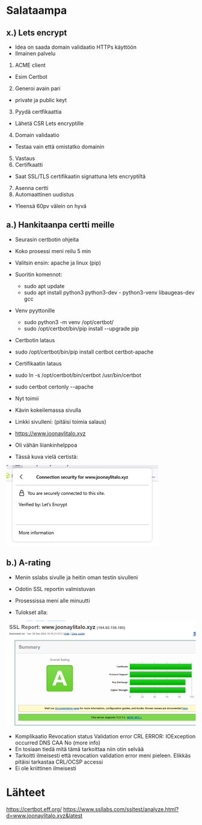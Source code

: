 # Salataampa
## x.) Lets encrypt
- Idea on saada domain validaatio HTTPs käyttöön
- Ilmainen palvelu

1. ACME client
- Esim Certbot
2. Generoi avain pari
- private ja public keyt
3. Pyydä certfikaattia
- Lähetä CSR Lets encryptille
4. Domain validaatio
- Testaa vain että omistatko domainin
5. Vastaus
6. Certifkaatti
- Saat SSL/TLS certifikaatin signattuna lets encryptiltä
7. Asenna certti
8. Automaattinen uudistus
- Yleensä 60pv välein on hyvä

## a.) Hankitaanpa certti meille
- Seurasin certbotin ohjeita
- Koko prosessi meni reilu 5 min
- Valitsin ensin: apache ja linux (pip)

- Suoritin komennot:
    - sudo apt update
    - sudo apt install python3 python3-dev - python3-venv libaugeas-dev gcc

- Venv pyyttonille
   -  sudo python3 -m venv /opt/certbot/
   -  sudo /opt/certbot/bin/pip install --upgrade pip

- Certbotin lataus
- sudo /opt/certbot/bin/pip install certbot certbot-apache

- Certifikaatin lataus
- sudo ln -s /opt/certbot/bin/certbot /usr/bin/certbot
- sudo certbot certonly --apache

- Nyt toimii
- Kävin kokeilemassa sivulla
- Linkki sivulleni: (pitäisi toimia salaus)
- https://www.joonaylitalo.xyz
- Oli vähän liiankinhelppoa

- Tässä kuva vielä certistä:

![Kuva certistä](../images/h6-cert.png)

## b.) A-rating
- Menin sslabs sivulle ja heitin oman testin sivulleni
- Odotin SSL reportin valmistuvan
- Prosessissa meni alle minuutti

- Tulokset alla:

![A-rating tulos](../images/h6-a.png)

- Komplikaatio
Revocation status 	Validation error
CRL ERROR: IOException occurred
DNS CAA 	No (more info)
- En tosiaan tiedä mitä tämä tarkoittaa niin otin selvää
- Tarkoitti ilmeisesti että revocation validation error meni pieleen. Elikkäs pitäisi tarkastaa CRL/OCSP accessi
- Ei ole kriittinen ilmeisesti


# Lähteet
https://certbot.eff.org/
https://www.ssllabs.com/ssltest/analyze.html?d=www.joonaylitalo.xyz&latest
